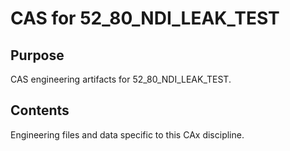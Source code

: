 # CAS for 52_80_NDI_LEAK_TEST

## Purpose
CAS engineering artifacts for 52_80_NDI_LEAK_TEST.

## Contents
Engineering files and data specific to this CAx discipline.
